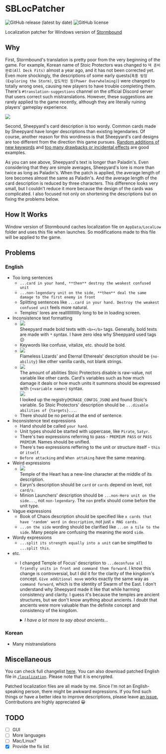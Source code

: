 # SBLocPatcher
![GitHub release (latest by date)](https://img.shields.io/github/v/release/dvrp0/SBLocPatcher) ![GitHub license](https://img.shields.io/github/license/dvrp0/SBLocPatcher)

Localization patcher for Windows version of [Stormbound](https://paladinstudios.com/stormbound/)

## Why
First, Stormbound's translation is pretty poor from the very beginning of the game. For example, Korean name of Stoic Protectors was changed to `덱 준비 완료(All Deck Fits)` almost a year ago, and it has not been corrected yet. Even more shockingly, the descriptions of some early quests(`폭풍 탐험(Exploring the Storm)`, `압도적인 힘(Power Overwhelming)`) were changed to totally wrong ones, causing new players to have trouble completing them. There's `#translation-suggestions` channel on the official Discord server that users correct such mistranslations. However, these suggestions are rarely applied to the game recently, although they are literally ruining players' gameplay experience.

![](https://media.discordapp.net/attachments/815214884920098817/928644018294894623/unknown.png)

Second, Sheepyard's card description is too wordy. Common cards made by Sheepyard have longer descriptions than existing legendaries. Of course, another reason for this wordiness is that Sheepyard's card designs are too different from the direction this game pursues. [Random additions of new keywords](https://discord.com/channels/293674725069029377/447484918801629195/899744998310948884) and [too many drawbacks or incidental effects](https://discord.com/channels/293674725069029377/447676050726453248/915670519376924724) are good examples.

As you can see above, Sheepyard's text is longer than Paladin's. Even considering that they are simple averages, Sheepyard's lore is more than twice as long as Paladin's. When the patch is applied, the average length of lore becomes almost the same as Paladin's. And the average length of the card description is reduced by three characters. This difference looks very small, but I couldn't reduce it more because the design of the cards was complicated. I also focused not only on shortening the descriptions but on fixing the problems below.

## How It Works
Window version of Stormbound caches localization file on `AppData/LocalLow` folder and uses this file when launches. So modifications made to this file will be applied to the game.

## Problems
### English
 - Too long sentences
   - `...card in your hand, **then** destroy the weakest confused unit`
   - `...non-legendary unit on the side, **then** deal the same damage to the first enemy in front`
   - Splitting sentences like `...card in your hand. Destroy the weakest confused unit` feels more natural.
   - Temples' lores are reallllllllllllly long to be in loading screen.
 - Inconsistence text formatting
   - ![](https://cdn.discordapp.com/attachments/815214884920098817/927613588410105936/unknown.png)  
     Sheepyard made bold texts with `<b></b>` tags. Generally, bold texts are made with `*` syntax. I have zero idea why Sheepyard used tags 😕
   - Keywords like confuse, vitalize, etc. should be bold.
   - ![](https://cdn.discordapp.com/attachments/815214884920098817/927609032116678737/unknown.png)  
     Flameless Lizards' and Eternal Ethereals' description should be `{no-ability}` like other vanilla cards, not blank strings.
   - ![](https://cdn.discordapp.com/attachments/815214884920098817/927607083937976350/unknown.png)  
     The amount of abilities Stoic Protectors disable is raw-value, not variable like other cards. Card's variables such as how much damage it deals or how much units it summons should be expressed with `{<variable name>}` syntax.  
     ![](https://cdn.discordapp.com/attachments/815214884920098817/927607004355244053/unknown.png)  
     I looked up the registry(`MIRAGE_CONFIG_JSON`) and found Stoic's variable. So Stoic Protectors' description should be `...disable abilities of {targets}...`.
   - There should be no period at the end of sentence.
 - Inconsistence text expressions
   - Hand should be called `your hand`.
   - Unit types should be started with uppercase, like `Pirate`, `Satyr`.
   - There's two expressions referring to pass - `PREMIUM PASS` or `PASS PREMIUM`. Names should be unified.
   - There's two expressions reffering to the unit or structure itself - `this` or `itself`.
   - `Before attacking` and `When attaking` have the same meaning.
 - Weird expressions
   - ![](https://cdn.discordapp.com/attachments/815214884920098817/927608727438241872/unknown.png)  
     Temple of the Heart has a new-line character at the middle of its description.
   - Earyn's description should be `card` or `cards` depend on level, not `card/s`.
   - Minion Launchers' description should be `...non-Hero unit on the side...`, not `non-legendary`. The `non` prefix should come before the unit type.
 - Vague expressions
   - Book of Chaos description should be specified like `x cards that have 'random' word in description`, not just `x RNG cards`.
   - `...on the side` wording should be clarified like `...on a tile to the side`. Many people are confusing the meaning the word `side`.
 - Wordy expressions
   - `...split its strength equally into a unit` can be simplified to `...split this`.
 - etc.
   - I changed Temple of Focus' description to `...deconfuse all friendly units in front and command them forward`. I know this change is controversial, but I did it for the clarity of the kingdom's concept. `Give additional move` works exactly the same way as `command forward`, which is the identity of Swarm of the East. I don't understand why Sheepyard made it like that while harming consistency and clarity. I guess it's because the temples are ancient structures, but we don't know anything about ancients. I doubt that ancients were more valuable than the definite concept and consistency of the kingdom.  
     <details>
       <summary><i>I have a lot more to say about ancients...</i></summary>
 
       **Unclear concept and faction inconsistency** are the biggest problems of ancients. Sheepyard said ancients are like felines, but they are completely different. Felines have been released in two batches - **Housecats and Wildcats** - and cards in each batch share core concepts. Housecats have abilities that apply or use confusion. Wildcats have abilities that adapt based on positioning and gain speed. Above all, players can feel the consistency in the concept of felines, because they are all the cat family.
 
       However, ancients are being released in a completely different way. Egyptian-themed Stoic Protectors released. Then temples that don't match Egypt as well as kingdoms released. And suddenly spirit-like ancients released. I've seen so many players in the community asking what the theme of ancient is, but I couldn't answer. Because **I don't know either.**

       We know very little about the world of Stormbound. We only know that about 70 years ago, 'the shattering' took place and kingdoms appeared. We don't even know what the world looked like when it was whole. In this world of Stormbound, the position and meaning of ancients are so ambiguous. Also there is no main concept of the race so we can't figure out what Sheepyard wants to deliver to us at all.

       The existing races of Stormbound have very distinct concepts. Constructs that labor for rodents, undeads that intelligent but cursed deer-like humanoids... Honestly, the more cards are released, the more I feel that Sheepyard is not grasping the concept of Stormbound. **Blizzard Bombs and Headless Hotheads** are good examples. These two deviate too much from the concept of frostlings and constructs. In particular, Headless Hotheads resembles knights rather than constructs, and even its ability has nothing related to constructs. I'm not condemning Sheepyard's new attempts. I just hope Sheepyard to **keep the established concept of Stormbound.**

       Back to ancients - ancients do not have a clear concept. The abilities of temples do not match each kingdom. There is still only one card that has the disable ability. The current state of ancients feels just [messy](https://discord.com/channels/293674725069029377/447484918801629195/813443743206080523). We **DO need a main concept** for ancients... like felines.
     </details>

### Korean
 - Many mistranslations

## Miscellaneous
You can check full changelist [here](https://www.diffchecker.com/S44C37cG). You can also download patched English file in [`/localization`](https://github.com/dvrp0/SBLocPatcher/tree/main/localizations). Please note that it is encrypted.

Patched localization files are all made by me. Since I'm not an English-speaking person, there might be awkward expressions. If you find such things or have a better idea to improve descriptions, please leave [an issue.](https://github.com/dvrp0/SBLocPatcher/issues) Contributions are highly appreciated 😀

## TODO
 - [ ] GUI
 - [ ] More languages
 - [ ] Mac/Linux?
 - [x] Provide the fix list
